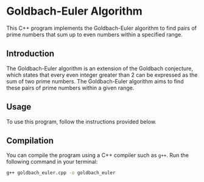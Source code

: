 # Goldbach-Euler Algorithm

This C++ program implements the Goldbach-Euler algorithm to find pairs of prime numbers that sum up to even numbers within a specified range.

## Introduction
The Goldbach-Euler algorithm is an extension of the Goldbach conjecture, which states that every even integer greater than 2 can be expressed as the sum of two prime numbers. The Goldbach-Euler algorithm aims to find these pairs of prime numbers within a given range.

## Usage
To use this program, follow the instructions provided below.

## Compilation
You can compile the program using a C++ compiler such as `g++`. Run the following command in your terminal:

```bash
g++ goldbach_euler.cpp -o goldbach_euler
